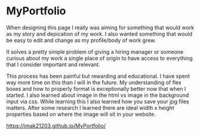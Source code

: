 # MyPortfolio

When designing this page I really was aiming for something that would work as my story and depication of my work. I also wanted something that would be easy to edit and change as my profile/body of work grew. 

It solves a pretty simple problem of giving a hiring manager or someone curious about my work a single place of origin to have access to everything that I consider important and relevant.

This process has been painful but rewarding and educational. I have spent way more time on this than I will in the future. My understanding of flex boxes and how to properly format is exceptionally better now that when I started. I also learned about image in the html vs image in the background input via css. While learning this I also learned how you save your jpg files matters. After some research I learned there are ideal width x height properties based on where the image will sit in your website. 

https://jmak21203.github.io/MyPortfolio/